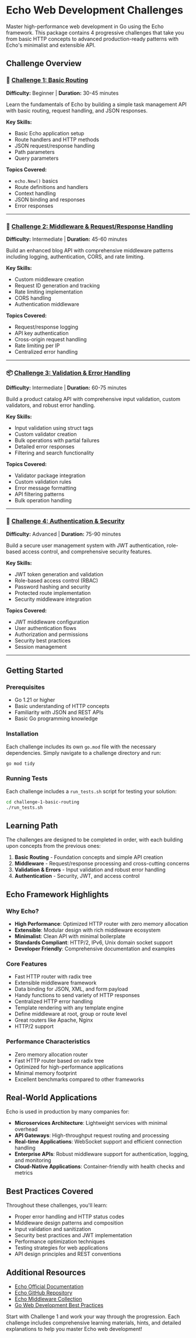 # Echo Web Development Challenges

Master high-performance web development in Go using the Echo framework. This package contains 4 progressive challenges that take you from basic HTTP concepts to advanced production-ready patterns with Echo's minimalist and extensible API.

## Challenge Overview

### 🎯 [Challenge 1: Basic Routing](./challenge-1-basic-routing/)
**Difficulty:** Beginner | **Duration:** 30-45 minutes

Learn the fundamentals of Echo by building a simple task management API with basic routing, request handling, and JSON responses.

**Key Skills:**
- Basic Echo application setup
- Route handlers and HTTP methods
- JSON request/response handling
- Path parameters
- Query parameters

**Topics Covered:**
- `echo.New()` basics
- Route definitions and handlers
- Context handling
- JSON binding and responses
- Error responses

---

### 🚀 [Challenge 2: Middleware & Request/Response Handling](./challenge-2-middleware/)
**Difficulty:** Intermediate | **Duration:** 45-60 minutes

Build an enhanced blog API with comprehensive middleware patterns including logging, authentication, CORS, and rate limiting.

**Key Skills:**
- Custom middleware creation
- Request ID generation and tracking
- Rate limiting implementation
- CORS handling
- Authentication middleware

**Topics Covered:**
- Request/response logging
- API key authentication
- Cross-origin request handling
- Rate limiting per IP
- Centralized error handling

---

### 📦 [Challenge 3: Validation & Error Handling](./challenge-3-validation-errors/)
**Difficulty:** Intermediate | **Duration:** 60-75 minutes

Build a product catalog API with comprehensive input validation, custom validators, and robust error handling.

**Key Skills:**
- Input validation using struct tags
- Custom validator creation
- Bulk operations with partial failures
- Detailed error responses
- Filtering and search functionality

**Topics Covered:**
- Validator package integration
- Custom validation rules
- Error message formatting
- API filtering patterns
- Bulk operation handling

---

### 🔐 [Challenge 4: Authentication & Security](./challenge-4-authentication/)
**Difficulty:** Advanced | **Duration:** 75-90 minutes

Build a secure user management system with JWT authentication, role-based access control, and comprehensive security features.

**Key Skills:**
- JWT token generation and validation
- Role-based access control (RBAC)
- Password hashing and security
- Protected route implementation
- Security middleware integration

**Topics Covered:**
- JWT middleware configuration
- User authentication flows
- Authorization and permissions
- Security best practices
- Session management

---

## Getting Started

### Prerequisites
- Go 1.21 or higher
- Basic understanding of HTTP concepts
- Familiarity with JSON and REST APIs
- Basic Go programming knowledge

### Installation
Each challenge includes its own `go.mod` file with the necessary dependencies. Simply navigate to a challenge directory and run:

```bash
go mod tidy
```

### Running Tests
Each challenge includes a `run_tests.sh` script for testing your solution:

```bash
cd challenge-1-basic-routing
./run_tests.sh
```

## Learning Path

The challenges are designed to be completed in order, with each building upon concepts from the previous ones:

1. **Basic Routing** - Foundation concepts and simple API creation
2. **Middleware** - Request/response processing and cross-cutting concerns
3. **Validation & Errors** - Input validation and robust error handling
4. **Authentication** - Security, JWT, and access control

## Echo Framework Highlights

### Why Echo?
- **High Performance**: Optimized HTTP router with zero memory allocation
- **Extensible**: Modular design with rich middleware ecosystem
- **Minimalist**: Clean API with minimal boilerplate
- **Standards Compliant**: HTTP/2, IPv6, Unix domain socket support
- **Developer Friendly**: Comprehensive documentation and examples

### Core Features
- Fast HTTP router with radix tree
- Extensible middleware framework
- Data binding for JSON, XML, and form payload
- Handy functions to send variety of HTTP responses
- Centralized HTTP error handling
- Template rendering with any template engine
- Define middleware at root, group or route level
- Great routers like Apache, Nginx
- HTTP/2 support

### Performance Characteristics
- Zero memory allocation router
- Fast HTTP router based on radix tree
- Optimized for high-performance applications
- Minimal memory footprint
- Excellent benchmarks compared to other frameworks

## Real-World Applications

Echo is used in production by many companies for:
- **Microservices Architecture**: Lightweight services with minimal overhead
- **API Gateways**: High-throughput request routing and processing
- **Real-time Applications**: WebSocket support and efficient connection handling
- **Enterprise APIs**: Robust middleware support for authentication, logging, and monitoring
- **Cloud-Native Applications**: Container-friendly with health checks and metrics

## Best Practices Covered

Throughout these challenges, you'll learn:
- Proper error handling and HTTP status codes
- Middleware design patterns and composition
- Input validation and sanitization
- Security best practices and JWT implementation
- Performance optimization techniques
- Testing strategies for web applications
- API design principles and REST conventions

## Additional Resources

- [Echo Official Documentation](https://echo.labstack.com/)
- [Echo GitHub Repository](https://github.com/labstack/echo)
- [Echo Middleware Collection](https://github.com/labstack/echo/tree/master/middleware)
- [Go Web Development Best Practices](https://github.com/golang-standards/project-layout)

Start with Challenge 1 and work your way through the progression. Each challenge includes comprehensive learning materials, hints, and detailed explanations to help you master Echo web development!

